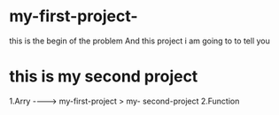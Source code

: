 ﻿# my-first-project-
 this is the begin of the problem
 And this project i am going to to tell you 
# this is my second project
1.Arry ----> my-first-project
            > my- second-project
2.Function
